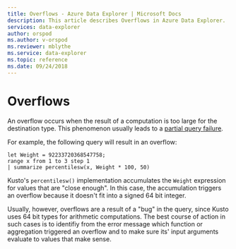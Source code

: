 ```yaml
---
title: Overflows - Azure Data Explorer | Microsoft Docs
description: This article describes Overflows in Azure Data Explorer.
services: data-explorer
author: orspod
ms.author: v-orspod
ms.reviewer: mblythe
ms.service: data-explorer
ms.topic: reference
ms.date: 09/24/2018
---
```

# Overflows

An overflow occurs when the result of a computation is too large for the destination type.
This phenomenon usually leads to a [partial query failure](partialqueryfailures.md).

For example, the following query will result in an overflow:

```kusto
let Weight = 92233720368547758;
range x from 1 to 3 step 1
| summarize percentilesw(x, Weight * 100, 50)
```

Kusto's `percentilesw()` implementation accumulates the `Weight` expression for values that are "close enough".
In this case, the accumulation triggers an overflow because it doesn't fit into a signed 64 bit integer.

Usually, however, overflows are a result of a "bug" in the query, since Kusto uses 64 bit types for arithmetic computations.
The best course of action in such cases is to identifiy from the error message which function or aggregation triggered an overflow
and to make sure its' input arguments evaluate to values that make sense.
